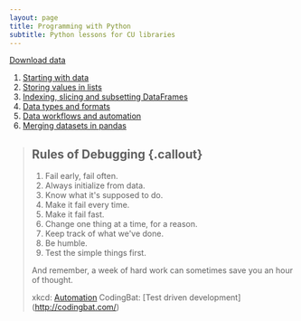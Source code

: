 ```yaml
---
layout: page
title: Programming with Python
subtitle: Python lessons for CU libraries
---
```


[Download data](https://github.com/mperignon/2015-08-06-cuboulder/blob/gh-pages/lessons/python-lessons/data.zip)

1. [Starting with data](01-intro.html)
2. [Storing values in lists](02-lists.html)
3. [Indexing, slicing and subsetting DataFrames](03-dataframes.html)
4. [Data types and formats](04-data_types.html)
5. [Data workflows and automation](05-loops-and-functions.html)
6. [Merging datasets in pandas](06-merging-data.html)

> ## Rules of Debugging {.callout}
>
> 1.  Fail early, fail often.
> 2.  Always initialize from data.
> 3.  Know what it's supposed to do.
> 4.  Make it fail every time.
> 5.  Make it fail fast.
> 6.  Change one thing at a time, for a reason.
> 7.  Keep track of what we've done.
> 8.  Be humble.
> 9.  Test the simple things first.
>
> And remember,
> a week of hard work can sometimes save you an hour of thought.
> 
> xkcd: [Automation](https://xkcd.com/1205/)
> CodingBat: [Test driven development] (http://codingbat.com/)
